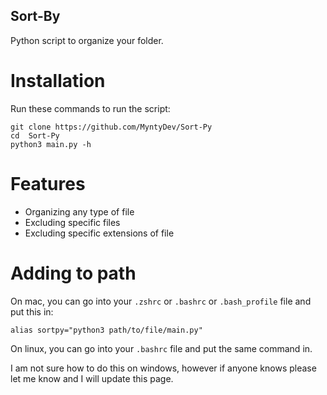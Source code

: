 ## Sort-By
Python script to organize your folder.

# Installation

Run these commands to run the script:

```
git clone https://github.com/MyntyDev/Sort-Py
cd  Sort-Py 
python3 main.py -h
```

# Features

* Organizing any type of file 
* Excluding specific files
* Excluding specific extensions of file

# Adding to path

On mac, you can go into your ``.zshrc`` or ``.bashrc`` or ``.bash_profile`` file and put this in:

```
alias sortpy="python3 path/to/file/main.py"
``` 

On linux, you can go into your ``.bashrc`` file and put the same command in. 

I am not sure how to do this on windows, however if anyone knows please let me know and I will update this page.